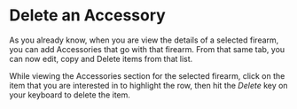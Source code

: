 # Delete an Accessory

As you already know, when you are view the details of a selected firearm, you can add Accessories that go with that firearm.  From that same tab, you can now edit, copy and Delete items from that list.

While viewing the Accessories section for the selected firearm, click on the item that you are interested in to highlight the row, then hit the *Delete* key on your keyboard to delete the item.